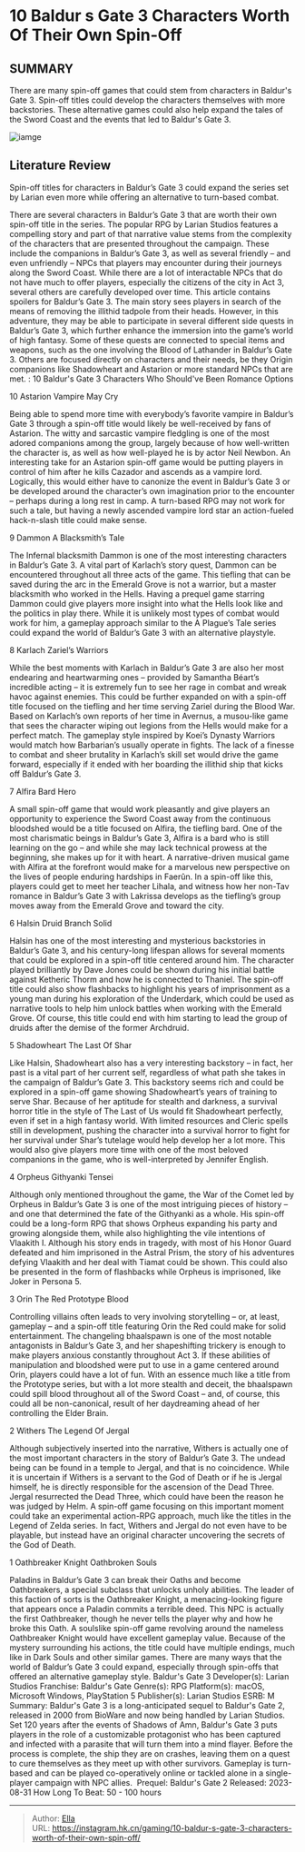 # 10 Baldur s Gate 3 Characters Worth Of Their Own Spin-Off


## SUMMARY 


 There are many spin-off games that could stem from characters in Baldur&#39;s Gate 3. 
 Spin-off titles could develop the characters themselves with more backstories. 
 These alternative games could also help expand the tales of the Sword Coast and the events that led to Baldur&#39;s Gate 3. 

![iamge](https://static1.srcdn.com/wordpress/wp-content/uploads/2023/11/10-baldur-s-gate-3-characters-worth-of-their-own-spin-off.jpg)

## Literature Review

Spin-off titles for characters in Baldur’s Gate 3 could expand the series set by Larian even more while offering an alternative to turn-based combat.




There are several characters in Baldur’s Gate 3 that are worth their own spin-off title in the series. The popular RPG by Larian Studios features a compelling story and part of that narrative value stems from the complexity of the characters that are presented throughout the campaign. These include the companions in Baldur’s Gate 3, as well as several friendly – and even unfriendly – NPCs that players may encounter during their journeys along the Sword Coast. While there are a lot of interactable NPCs that do not have much to offer players, especially the citizens of the city in Act 3, several others are carefully developed over time.
This article contains spoilers for Baldur’s Gate 3.
The main story sees players in search of the means of removing the illithid tadpole from their heads. However, in this adventure, they may be able to participate in several different side quests in Baldur’s Gate 3, which further enhance the immersion into the game’s world of high fantasy. Some of these quests are connected to special items and weapons, such as the one involving the Blood of Lathander in Baldur’s Gate 3. Others are focused directly on characters and their needs, be they Origin companions like Shadowheart and Astarion or more standard NPCs that are met.
 : 10 Baldur&#39;s Gate 3 Characters Who Should&#39;ve Been Romance Options









 








 10  Astarion 
Vampire May Cry


 







Being able to spend more time with everybody’s favorite vampire in Baldur’s Gate 3 through a spin-off title would likely be well-received by fans of Astarion. The witty and sarcastic vampire fledgling is one of the most adored companions among the group, largely because of how well-written the character is, as well as how well-played he is by actor Neil Newbon.
An interesting take for an Astarion spin-off game would be putting players in control of him after he kills Cazador and ascends as a vampire lord. Logically, this would either have to canonize the event in Baldur’s Gate 3 or be developed around the character’s own imagination prior to the encounter – perhaps during a long rest in camp. A turn-based RPG may not work for such a tale, but having a newly ascended vampire lord star an action-fueled hack-n-slash title could make sense.





 9  Dammon 
A Blacksmith’s Tale
        

The Infernal blacksmith Dammon is one of the most interesting characters in Baldur’s Gate 3. A vital part of Karlach’s story quest, Dammon can be encountered throughout all three acts of the game. This tiefling that can be saved during the arc in the Emerald Grove is not a warrior, but a master blacksmith who worked in the Hells.
Having a prequel game starring Dammon could give players more insight into what the Hells look like and the politics in play there. While it is unlikely most types of combat would work for him, a gameplay approach similar to the A Plague’s Tale series could expand the world of Baldur’s Gate 3 with an alternative playstyle.





 8  Karlach 
Zariel’s Warriors


 







While the best moments with Karlach in Baldur’s Gate 3 are also her most endearing and heartwarming ones – provided by Samantha Béart’s incredible acting – it is extremely fun to see her rage in combat and wreak havoc against enemies. This could be further expanded on with a spin-off title focused on the tiefling and her time serving Zariel during the Blood War.
Based on Karlach’s own reports of her time in Avernus, a musou-like game that sees the character wiping out legions from the Hells would make for a perfect match. The gameplay style inspired by Koei’s Dynasty Warriors would match how Barbarian’s usually operate in fights. The lack of a finesse to combat and sheer brutality in Karlach’s skill set would drive the game forward, especially if it ended with her boarding the illithid ship that kicks off Baldur’s Gate 3.





 7  Alfira 
Bard Hero
        

A small spin-off game that would work pleasantly and give players an opportunity to experience the Sword Coast away from the continuous bloodshed would be a title focused on Alfira, the tiefling bard. One of the most charismatic beings in Baldur’s Gate 3, Alfira is a bard who is still learning on the go – and while she may lack technical prowess at the beginning, she makes up for it with heart.
A narrative-driven musical game with Alfira at the forefront would make for a marvelous new perspective on the lives of people enduring hardships in Faerûn. In a spin-off like this, players could get to meet her teacher Lihala, and witness how her non-Tav romance in Baldur’s Gate 3 with Lakrissa develops as the tiefling’s group moves away from the Emerald Grove and toward the city.





 6  Halsin 
Druid Branch Solid
        

Halsin has one of the most interesting and mysterious backstories in Baldur’s Gate 3, and his century-long lifespan allows for several moments that could be explored in a spin-off title centered around him. The character played brilliantly by Dave Jones could be shown during his initial battle against Ketheric Thorm and how he is connected to Thaniel.
The spin-off title could also show flashbacks to highlight his years of imprisonment as a young man during his exploration of the Underdark, which could be used as narrative tools to help him unlock battles when working with the Emerald Grove. Of course, this title could end with him starting to lead the group of druids after the demise of the former Archdruid.





 5  Shadowheart 
The Last Of Shar


 







Like Halsin, Shadowheart also has a very interesting backstory – in fact, her past is a vital part of her current self, regardless of what path she takes in the campaign of Baldur’s Gate 3. This backstory seems rich and could be explored in a spin-off game showing Shadowheart’s years of training to serve Shar.
Because of her aptitude for stealth and darkness, a survival horror title in the style of The Last of Us would fit Shadowheart perfectly, even if set in a high fantasy world. With limited resources and Cleric spells still in development, pushing the character into a survival horror to fight for her survival under Shar’s tutelage would help develop her a lot more. This would also give players more time with one of the most beloved companions in the game, who is well-interpreted by Jennifer English.





 4  Orpheus 
Githyanki Tensei
        

Although only mentioned throughout the game, the War of the Comet led by Orpheus in Baldur’s Gate 3 is one of the most intriguing pieces of history – and one that determined the fate of the Githyanki as a whole. His spin-off could be a long-form RPG that shows Orpheus expanding his party and growing alongside them, while also highlighting the vile intentions of Vlaakith I.
Although his story ends in tragedy, with most of his Honor Guard defeated and him imprisoned in the Astral Prism, the story of his adventures defying Vlaakith and her deal with Tiamat could be shown. This could also be presented in the form of flashbacks while Orpheus is imprisoned, like Joker in Persona 5.





 3  Orin The Red 
Prototype Blood
        

Controlling villains often leads to very involving storytelling – or, at least, gameplay – and a spin-off title featuring Orin the Red could make for solid entertainment. The changeling bhaalspawn is one of the most notable antagonists in Baldur’s Gate 3, and her shapeshifting trickery is enough to make players anxious constantly throughout Act 3.
If these abilities of manipulation and bloodshed were put to use in a game centered around Orin, players could have a lot of fun. With an essence much like a title from the Prototype series, but with a lot more stealth and deceit, the bhaalspawn could spill blood throughout all of the Sword Coast – and, of course, this could all be non-canonical, result of her daydreaming ahead of her controlling the Elder Brain.





 2  Withers 
The Legend Of Jergal
        

Although subjectively inserted into the narrative, Withers is actually one of the most important characters in the story of Baldur’s Gate 3. The undead being can be found in a temple to Jergal, and that is no coincidence. While it is uncertain if Withers is a servant to the God of Death or if he is Jergal himself, he is directly responsible for the ascension of the Dead Three.
Jergal resurrected the Dead Three, which could have been the reason he was judged by Helm. A spin-off game focusing on this important moment could take an experimental action-RPG approach, much like the titles in the Legend of Zelda series. In fact, Withers and Jergal do not even have to be playable, but instead have an original character uncovering the secrets of the God of Death.





 1  Oathbreaker Knight 
Oathbroken Souls
        

Paladins in Baldur’s Gate 3 can break their Oaths and become Oathbreakers, a special subclass that unlocks unholy abilities. The leader of this faction of sorts is the Oathbreaker Knight, a menacing-looking figure that appears once a Paladin commits a terrible deed. This NPC is actually the first Oathbreaker, though he never tells the player why and how he broke this Oath.
A soulslike spin-off game revolving around the nameless Oathbreaker Knight would have excellent gameplay value. Because of the mystery surrounding his actions, the title could have multiple endings, much like in Dark Souls and other similar games. There are many ways that the world of Baldur’s Gate 3 could expand, especially through spin-offs that offered an alternative gameplay style.
               Baldur&#39;s Gate 3   Developer(s):   Larian Studios    Franchise:   Baldur&#39;s Gate    Genre(s):   RPG    Platform(s):   macOS, Microsoft Windows, PlayStation 5    Publisher(s):   Larian Studios    ESRB:   M    Summary:   Baldur&#39;s Gate 3 is a long-anticipated sequel to Baldur&#39;s Gate 2, released in 2000 from BioWare and now being handled by Larian Studios. Set 120 years after the events of Shadows of Amn, Baldur&#39;s Gate 3 puts players in the role of a customizable protagonist who has been captured and infected with a parasite that will turn them into a mind flayer. Before the process is complete, the ship they are on crashes, leaving them on a quest to cure themselves as they meet up with other survivors. Gameplay is turn-based and can be played co-operatively online or tackled alone in a single-player campaign with NPC allies.     Prequel:   Baldur&#39;s Gate 2    Released:   2023-08-31    How Long To Beat:   50 - 100 hours      

---

> Author: [Ella](https://instagram.hk.cn/)  
> URL: https://instagram.hk.cn/gaming/10-baldur-s-gate-3-characters-worth-of-their-own-spin-off/  

